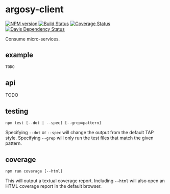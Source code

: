 # argosy-client

[![NPM version](https://badge.fury.io/js/argosy-client.png)](http://badge.fury.io/js/argosy-client)
[![Build Status](https://travis-ci.org/jasonpincin/argosy-client.svg?branch=master)](https://travis-ci.org/jasonpincin/argosy-client)
[![Coverage Status](https://coveralls.io/repos/jasonpincin/argosy-client/badge.png?branch=master)](https://coveralls.io/r/jasonpincin/argosy-client?branch=master)
[![Davis Dependency Status](https://david-dm.org/jasonpincin/argosy-client.png)](https://david-dm.org/jasonpincin/argosy-client)

Consume micro-services.

## example

```javascript
TODO
```

## api

TODO

## testing

`npm test [--dot | --spec] [--grep=pattern]`

Specifying `--dot` or `--spec` will change the output from the default TAP style. 
Specifying `--grep` will only run the test files that match the given pattern.

## coverage

`npm run coverage [--html]`

This will output a textual coverage report. Including `--html` will also open 
an HTML coverage report in the default browser.

